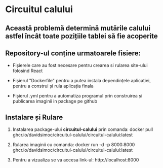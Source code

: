 # Circuitul calului 

## Această problemă determină mutările calului astfel încât toate pozițiile tablei să fie acoperite

## Repository-ul conține urmatoarele fisiere: 

* Fișierele care au fost necesare pentru crearea si rularea site-ului folosind React

* Fișierul "Dockerfile" pentru a putea instala dependințele aplicației, pentru a construi și rula aplicația finala

* Fișierul .yml pentru a automatiza programul prin construirea și publicarea imaginii in package pe github 

## Instalare și Rulare

1. Instalarea package-ului **circuitul-calului** prin comanda: docker pull ghcr.io/davidsimoc/circuitul-calului/circuitul-calului:latest

2. Rularea imaginii cu comanda: docker run -d -p 8000:8000 ghcr.io/davidsimoc/circuitul-calului/circuitul-calului:latest

3. Pentru a vizualiza se va accesa link-ul: http://localhost:8000

